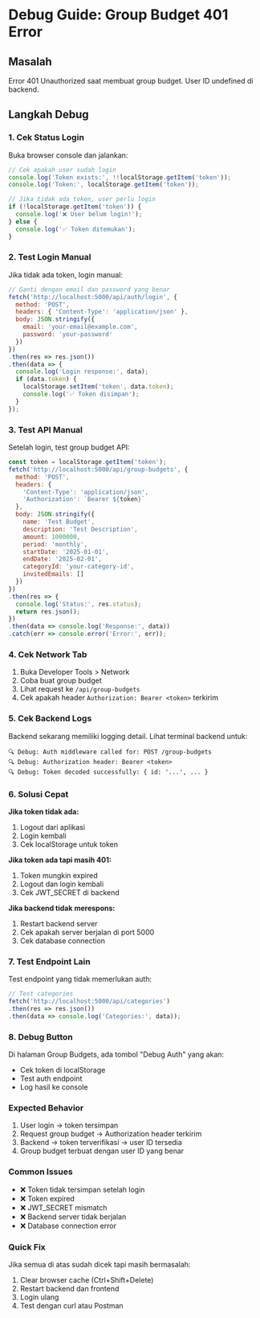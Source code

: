 # Debug Guide: Group Budget 401 Error

## Masalah
Error 401 Unauthorized saat membuat group budget. User ID undefined di backend.

## Langkah Debug

### 1. Cek Status Login
Buka browser console dan jalankan:
```javascript
// Cek apakah user sudah login
console.log('Token exists:', !!localStorage.getItem('token'));
console.log('Token:', localStorage.getItem('token'));

// Jika tidak ada token, user perlu login
if (!localStorage.getItem('token')) {
  console.log('❌ User belum login!');
} else {
  console.log('✅ Token ditemukan');
}
```

### 2. Test Login Manual
Jika tidak ada token, login manual:
```javascript
// Ganti dengan email dan password yang benar
fetch('http://localhost:5000/api/auth/login', {
  method: 'POST',
  headers: { 'Content-Type': 'application/json' },
  body: JSON.stringify({
    email: 'your-email@example.com',
    password: 'your-password'
  })
})
.then(res => res.json())
.then(data => {
  console.log('Login response:', data);
  if (data.token) {
    localStorage.setItem('token', data.token);
    console.log('✅ Token disimpan');
  }
});
```

### 3. Test API Manual
Setelah login, test group budget API:
```javascript
const token = localStorage.getItem('token');
fetch('http://localhost:5000/api/group-budgets', {
  method: 'POST',
  headers: {
    'Content-Type': 'application/json',
    'Authorization': `Bearer ${token}`
  },
  body: JSON.stringify({
    name: 'Test Budget',
    description: 'Test Description',
    amount: 1000000,
    period: 'monthly',
    startDate: '2025-01-01',
    endDate: '2025-02-01',
    categoryId: 'your-category-id',
    invitedEmails: []
  })
})
.then(res => {
  console.log('Status:', res.status);
  return res.json();
})
.then(data => console.log('Response:', data))
.catch(err => console.error('Error:', err));
```

### 4. Cek Network Tab
1. Buka Developer Tools > Network
2. Coba buat group budget
3. Lihat request ke `/api/group-budgets`
4. Cek apakah header `Authorization: Bearer <token>` terkirim

### 5. Cek Backend Logs
Backend sekarang memiliki logging detail. Lihat terminal backend untuk:
```
🔍 Debug: Auth middleware called for: POST /group-budgets
🔍 Debug: Authorization header: Bearer <token>
🔍 Debug: Token decoded successfully: { id: '...', ... }
```

### 6. Solusi Cepat

**Jika token tidak ada:**
1. Logout dari aplikasi
2. Login kembali
3. Cek localStorage untuk token

**Jika token ada tapi masih 401:**
1. Token mungkin expired
2. Logout dan login kembali
3. Cek JWT_SECRET di backend

**Jika backend tidak merespons:**
1. Restart backend server
2. Cek apakah server berjalan di port 5000
3. Cek database connection

### 7. Test Endpoint Lain
Test endpoint yang tidak memerlukan auth:
```javascript
// Test categories
fetch('http://localhost:5000/api/categories')
.then(res => res.json())
.then(data => console.log('Categories:', data));
```

### 8. Debug Button
Di halaman Group Budgets, ada tombol "Debug Auth" yang akan:
- Cek token di localStorage
- Test auth endpoint
- Log hasil ke console

### Expected Behavior
1. User login → token tersimpan
2. Request group budget → Authorization header terkirim
3. Backend → token terverifikasi → user ID tersedia
4. Group budget terbuat dengan user ID yang benar

### Common Issues
- ❌ Token tidak tersimpan setelah login
- ❌ Token expired
- ❌ JWT_SECRET mismatch
- ❌ Backend server tidak berjalan
- ❌ Database connection error

### Quick Fix
Jika semua di atas sudah dicek tapi masih bermasalah:
1. Clear browser cache (Ctrl+Shift+Delete)
2. Restart backend dan frontend
3. Login ulang
4. Test dengan curl atau Postman 